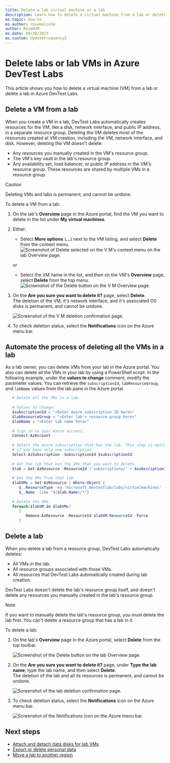 ```yaml
---
title: Delete a lab virtual machine or a lab
description: Learn how to delete a virtual machine from a lab or delete a lab in Azure DevTest Labs.
ms.topic: how-to
ms.author: rosemalcolm
author: RoseHJM
ms.date: 09/30/2023
ms.custom: UpdateFrequency2
---
```


# Delete labs or lab VMs in Azure DevTest Labs

This article shows you how to delete a virtual machine (VM) from a lab or delete a lab in Azure DevTest Labs.

## Delete a VM from a lab

When you create a VM in a lab, DevTest Labs automatically creates resources for the VM, like a disk, network interface, and public IP address, in a separate resource group. Deleting the VM deletes most of the resources created at VM creation, including the VM, network interface, and disk. However, deleting the VM doesn't delete:

- Any resources you manually created in the VM's resource group.
- The VM's key vault in the lab's resource group.
- Any availability set, load balancer, or public IP address in the VM's resource group. These resources are shared by multiple VMs in a resource group.

> [!CAUTION]
> Deleting VMs and labs is permanent, and cannot be undone.

To delete a VM from a lab:

1. On the lab's **Overview** page in the Azure portal, find the VM you want to delete in the list under **My virtual machines**.

1. Either:

   - Select **More options** (**...**) next to the VM listing, and select **Delete** from the context menu.
     ![Screenshot of Delete selected on the V M's context menu on the lab Overview page.](media/devtest-lab-delete-lab-vm/delete-vm-menu-in-list.png)

   or

   - Select the VM name in the list, and then on the VM's **Overview** page, select **Delete** from the top menu.
     ![Screenshot of the Delete button on the V M Overview page.](media/devtest-lab-delete-lab-vm/delete-from-vm-page.png) 

1. On the **Are you sure you want to delete it?** page, select **Delete**.</br>
   The deletion of the VM, it's network interface, and it's associated OS disks is permanent, and cannot be undone.

   ![Screenshot of the V M deletion confirmation page.](media/devtest-lab-delete-lab-vm/select-lab.png) 

1. To check deletion status, select the **Notifications** icon on the Azure menu bar. 


## Automate the process of deleting all the VMs in a lab

As a lab owner, you can delete VMs from your lab in the Azure portal. You also can delete all the VMs in your lab by using a PowerShell script. In the following example, under the **values to change** comment, modify the parameter values. You can retrieve the `subscriptionId`, `labResourceGroup`, and `labName` values from the lab pane in the Azure portal.
          
```powershell
   # Delete all the VMs in a lab.
          
   # Values to change:
   $subscriptionId = "<Enter Azure subscription ID here>"
   $labResourceGroup = "<Enter lab's resource group here>"
   $labName = "<Enter lab name here>"
          
   # Sign in to your Azure account.
   Connect-AzAccount
          
   # Select the Azure subscription that has the lab. This step is optional
   # if you have only one subscription.
   Select-AzSubscription -SubscriptionId $subscriptionId
          
   # Get the lab that has the VMs that you want to delete.
   $lab = Get-AzResource -ResourceId ('subscriptions/' + $subscriptionId + '/resourceGroups/' + $labResourceGroup + '/providers/Microsoft.DevTestLab/labs/' + $labName)
          
   # Get the VMs from that lab.
   $labVMs = Get-AzResource | Where-Object {
      $_.ResourceType -eq 'microsoft.devtestlab/labs/virtualmachines' -and
      $_.Name -like "$($lab.Name)/*"}
          
   # Delete the VMs.
   foreach($labVM in $labVMs)
      {
         Remove-AzResource -ResourceId $labVM.ResourceId -Force
      }          
```
## Delete a lab

When you delete a lab from a resource group, DevTest Labs automatically deletes:

- All VMs in the lab.
- All resource groups associated with those VMs.
- All resources that DevTest Labs automatically created during lab creation.

DevTest Labs doesn't delete the lab's resource group itself, and doesn't delete any resources you manually created in the lab's resource group.

> [!NOTE]
> If you want to manually delete the lab's resource group, you must delete the lab first. You can't delete a resource group that has a lab in it.

To delete a lab:

1. On the lab's **Overview** page in the Azure portal, select **Delete** from the top toolbar.

   ![Screenshot of the Delete button on the lab Overview page.](media/devtest-lab-delete-lab-vm/delete-button.png)

1. On the **Are you sure you want to delete it?** page, under **Type the lab name**, type the lab name, and then select **Delete**.</br>
   The deletion of the lab and all its resources is permanent, and cannot be undone.

   ![Screenshot of the lab deletion confirmation page.](media/devtest-lab-delete-lab-vm/confirm-delete.png) 

1. To check deletion status, select the **Notifications** icon on the Azure menu bar. 

   ![Screenshot of the Notifications icon on the Azure menu bar.](media/devtest-lab-delete-lab-vm/delete-status.png)

## Next steps

- [Attach and detach data disks for lab VMs](devtest-lab-attach-detach-data-disk.md)
- [Export or delete personal data](personal-data-delete-export.md)
- [Move a lab to another region](how-to-move-labs.md)

